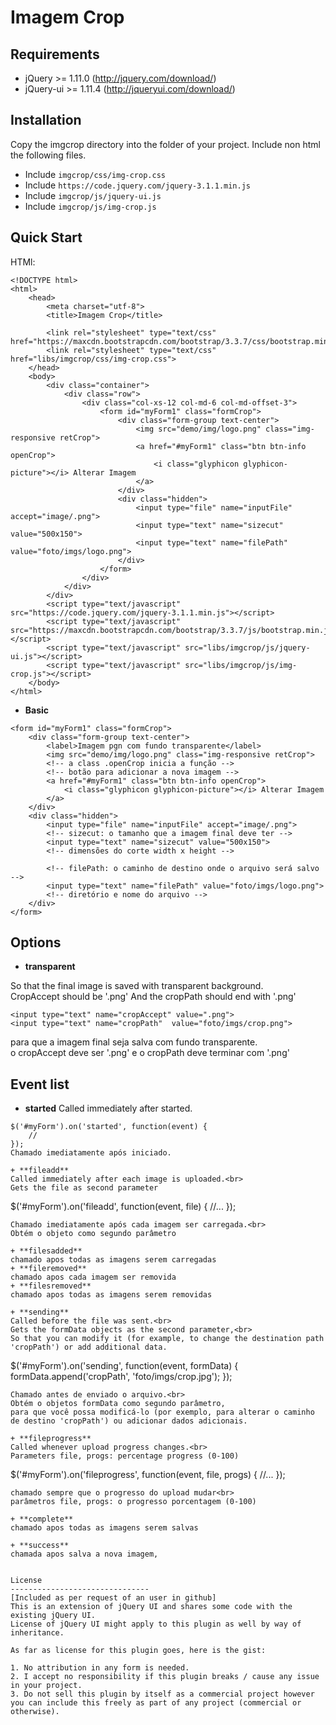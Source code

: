 Imagem Crop
=====================

Requirements
-------------------------------
- jQuery >= 1.11.0 (http://jquery.com/download/)
- jQuery-ui >= 1.11.4 (http://jqueryui.com/download/)

Installation
-------------------------------
Copy the imgcrop directory into the folder of your project.
Include non html the following files.

+ Include `imgcrop/css/img-crop.css`
+ Include `https://code.jquery.com/jquery-3.1.1.min.js`
+ Include `imgcrop/js/jquery-ui.js`
+ Include `imgcrop/js/img-crop.js`

Quick Start
-------------------------------

HTMl:
```
<!DOCTYPE html>
<html>
    <head>
        <meta charset="utf-8">
        <title>Imagem Crop</title>

        <link rel="stylesheet" type="text/css" href="https://maxcdn.bootstrapcdn.com/bootstrap/3.3.7/css/bootstrap.min.css">
        <link rel="stylesheet" type="text/css" href="libs/imgcrop/css/img-crop.css">
    </head>
    <body>
        <div class="container">
            <div class="row">
                <div class="col-xs-12 col-md-6 col-md-offset-3">
                    <form id="myForm1" class="formCrop">
                        <div class="form-group text-center">
                            <img src="demo/img/logo.png" class="img-responsive retCrop">
                            <a href="#myForm1" class="btn btn-info openCrop">
                                <i class="glyphicon glyphicon-picture"></i> Alterar Imagem
                            </a>
                        </div>
                        <div class="hidden">
                            <input type="file" name="inputFile" accept="image/.png">
                            <input type="text" name="sizecut" value="500x150">
                            <input type="text" name="filePath" value="foto/imgs/logo.png">
                        </div>
                    </form>
                </div>
            </div>
        </div>
        <script type="text/javascript" src="https://code.jquery.com/jquery-3.1.1.min.js"></script>
        <script type="text/javascript" src="https://maxcdn.bootstrapcdn.com/bootstrap/3.3.7/js/bootstrap.min.js"></script>
        <script type="text/javascript" src="libs/imgcrop/js/jquery-ui.js"></script>
        <script type="text/javascript" src="libs/imgcrop/js/img-crop.js"></script>
    </body>
</html>
```
+ **Basic**
```
<form id="myForm1" class="formCrop">
    <div class="form-group text-center">
        <label>Imagem pgn com fundo transparente</label>
        <img src="demo/img/logo.png" class="img-responsive retCrop">
        <!-- a class .openCrop inicia a função -->
        <!-- botão para adicionar a nova imagem -->
        <a href="#myForm1" class="btn btn-info openCrop">
            <i class="glyphicon glyphicon-picture"></i> Alterar Imagem
        </a>
    </div>
    <div class="hidden">
        <input type="file" name="inputFile" accept="image/.png">
        <!-- sizecut: o tamanho que a imagem final deve ter -->
        <input type="text" name="sizecut" value="500x150">
        <!-- dimensões do corte width x height -->

        <!-- filePath: o caminho de destino onde o arquivo será salvo -->
        <input type="text" name="filePath" value="foto/imgs/logo.png">
        <!-- diretório e nome do arquivo -->
    </div>
</form>
```
Options
-------------------------------
+ **transparent**

So that the final image is saved with transparent background.<br>
CropAccept should be '.png' And the cropPath should end with '.png'
```
<input type="text" name="cropAccept" value=".png">
<input type="text" name="cropPath"  value="foto/imgs/crop.png">
```
para que a imagem final seja salva com fundo transparente.<br>
o cropAccept deve ser '.png' e o cropPath deve terminar com '.png'

Event list
-------------------------------

+ **started**
Called immediately after started.
```
$('#myForm').on('started', function(event) {
    //
});
Chamado imediatamente após iniciado.

+ **fileadd**
Called immediately after each image is uploaded.<br>
Gets the file as second parameter

```
$('#myForm').on('fileadd', function(event, file) {
     //...
});
```
Chamado imediatamente após cada imagem ser carregada.<br>
Obtém o objeto como segundo parâmetro

+ **filesadded**
chamado apos todas as imagens serem carregadas
+ **fileremoved**
chamado apos cada imagem ser removida
+ **filesremoved**
chamado apos todas as imagens serem removidas

+ **sending**
Called before the file was sent.<br>
Gets the formData objects as the second parameter,<br>
So that you can modify it (for example, to change the destination path 'cropPath') or add additional data.
```
$('#myForm').on('sending', function(event, formData) {
    formData.append('cropPath', 'foto/imgs/crop.jpg');
});
```
Chamado antes de enviado o arquivo.<br>
Obtém o objetos formData como segundo parâmetro, 
para que você possa modificá-lo (por exemplo, para alterar o caminho de destino 'cropPath') ou adicionar dados adicionais.

+ **fileprogress**
Called whenever upload progress changes.<br>
Parameters file, progs: percentage progress (0-100)
```
$('#myForm').on('fileprogress', function(event, file, progs) {
   //...
});
```
chamado sempre que o progresso do upload mudar<br>
parâmetros file, progs: o progresso porcentagem (0-100)

+ **complete**
chamado apos todas as imagens serem salvas

+ **success**
chamada apos salva a nova imagem,


License
-------------------------------
[Included as per request of an user in github]
This is an extension of jQuery UI and shares some code with the existing jQuery UI.
License of jQuery UI might apply to this plugin as well by way of inheritance.

As far as license for this plugin goes, here is the gist:

1. No attribution in any form is needed.
2. I accept no responsibility if this plugin breaks / cause any issue in your project.
3. Do not sell this plugin by itself as a commercial project however you can include this freely as part of any project (commercial or otherwise).
